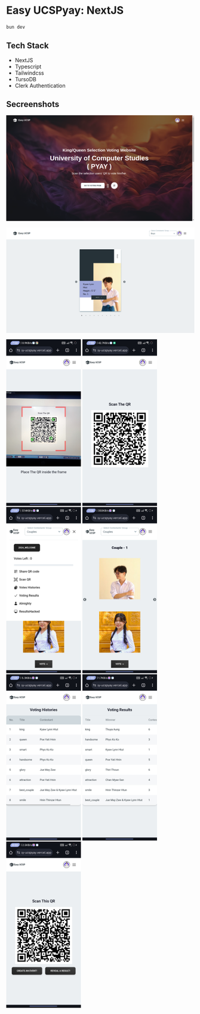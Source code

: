# Easy UCSPyay: NextJS

```sh
bun dev
```

## Tech Stack
- NextJS
- Typescript
- Tailwindcss
- TursoDB
- Clerk Authentication

## Secreenshots

![](https://github.com/linhtutkyawdev/easy-ucspyay/blob/master/public/screenshots/s-1.png?raw=true)

![](https://github.com/linhtutkyawdev/easy-ucspyay/blob/master/public/screenshots/s-2.png?raw=true)

<p>
<img src="https://github.com/linhtutkyawdev/easy-ucspyay/blob/master/public/screenshots/s-3.jpg?raw=true" width="200"/>

<img src="https://github.com/linhtutkyawdev/easy-ucspyay/blob/master/public/screenshots/s-4.jpg?raw=true" width="200"/>

<img src="https://github.com/linhtutkyawdev/easy-ucspyay/blob/master/public/screenshots/s-5.jpg?raw=true" width="200"/>

<img src="https://github.com/linhtutkyawdev/easy-ucspyay/blob/master/public/screenshots/s-6.jpg?raw=true" width="200"/>

<img src="https://github.com/linhtutkyawdev/easy-ucspyay/blob/master/public/screenshots/s-7.jpg?raw=true" width="200"/>

<img src="https://github.com/linhtutkyawdev/easy-ucspyay/blob/master/public/screenshots/s-8.jpg?raw=true" width="200"/>

<img src="https://github.com/linhtutkyawdev/easy-ucspyay/blob/master/public/screenshots/s-9.jpg?raw=true" width="200"/>
</p>
